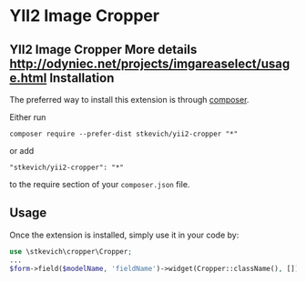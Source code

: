 YII2 Image Cropper
==================
YII2 Image Cropper
More details http://odyniec.net/projects/imgareaselect/usage.html
Installation
------------

The preferred way to install this extension is through [composer](http://getcomposer.org/download/).

Either run

```
composer require --prefer-dist stkevich/yii2-cropper "*"
```

or add

```
"stkevich/yii2-cropper": "*"
```

to the require section of your `composer.json` file.


Usage
-----

Once the extension is installed, simply use it in your code by:

```php
use \stkevich\cropper\Cropper;
...
$form->field($modelName, 'fieldName')->widget(Cropper::className(), []);

```